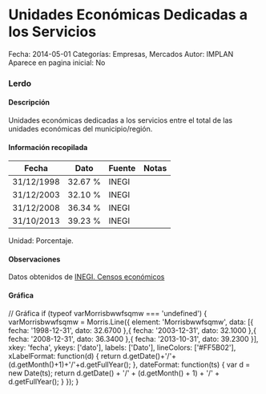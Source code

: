 Unidades Económicas Dedicadas a los Servicios
=====

Fecha: 2014-05-01
Categorías: Empresas, Mercados
Autor: IMPLAN
Aparece en pagina inicial: No

### Lerdo

#### Descripción

Unidades económicas dedicadas a los servicios entre el total de las unidades económicas del municipio/región.

<!-- break -->

#### Información recopilada

<table class="table table-hover table-bordered matriz">
  <thead>
    <tr><th>Fecha</th><th>Dato</th><th>Fuente</th><th>Notas</th></tr>
  </thead>
  <tbody>
    <tr><td class="centrado">31/12/1998</td><td class="derecha">32.67 %</td><td>INEGI</td><td></td></tr>
    <tr><td class="centrado">31/12/2003</td><td class="derecha">32.10 %</td><td>INEGI</td><td></td></tr>
    <tr><td class="centrado">31/12/2008</td><td class="derecha">36.34 %</td><td>INEGI</td><td></td></tr>
    <tr><td class="centrado">31/10/2013</td><td class="derecha">39.23 %</td><td>INEGI</td><td></td></tr>
  </tbody>
</table>

Unidad: Porcentaje.

#### Observaciones

Datos obtenidos de [INEGI. Censos económicos](http://www3.inegi.org.mx/sistemas/saic/)

#### Gráfica

<div id="Morrisbwwfsqmw" class="grafica"></div>
  // Gráfica
  if (typeof varMorrisbwwfsqmw === 'undefined') {
    varMorrisbwwfsqmw = Morris.Line({
      element: 'Morrisbwwfsqmw',
      data: [{ fecha: '1998-12-31', dato: 32.6700 },{ fecha: '2003-12-31', dato: 32.1000 },{ fecha: '2008-12-31', dato: 36.3400 },{ fecha: '2013-10-31', dato: 39.2300 }],
      xkey: 'fecha',
      ykeys: ['dato'],
      labels: ['Dato'],
      lineColors: ['#FF5B02'],
      xLabelFormat: function(d) { return d.getDate()+'/'+(d.getMonth()+1)+'/'+d.getFullYear(); },
      dateFormat: function(ts) { var d = new Date(ts); return d.getDate() + '/' + (d.getMonth() + 1) + '/' + d.getFullYear(); }
    });
  }

